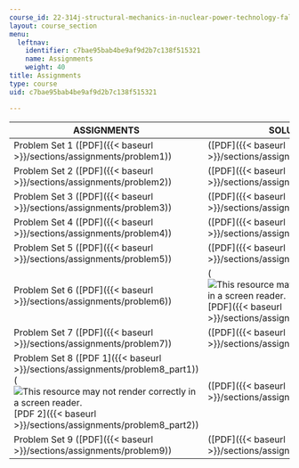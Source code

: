 ```yaml
---
course_id: 22-314j-structural-mechanics-in-nuclear-power-technology-fall-2006
layout: course_section
menu:
  leftnav:
    identifier: c7bae95bab4be9af9d2b7c138f515321
    name: Assignments
    weight: 40
title: Assignments
type: course
uid: c7bae95bab4be9af9d2b7c138f515321

---
```


| ASSIGNMENTS | SOLUTIONS |
| --- | --- |
| Problem Set 1 ([PDF]({{< baseurl >}}/sections/assignments/problem1)) | ([PDF]({{< baseurl >}}/sections/assignments/problem1_sol)) |
| Problem Set 2 ([PDF]({{< baseurl >}}/sections/assignments/problem2)) | ([PDF]({{< baseurl >}}/sections/assignments/problem2_sol)) |
| Problem Set 3 ([PDF]({{< baseurl >}}/sections/assignments/problem3)) | ([PDF]({{< baseurl >}}/sections/assignments/problem3_sol)) |
| Problem Set 4 ([PDF]({{< baseurl >}}/sections/assignments/problem4)) | ([PDF]({{< baseurl >}}/sections/assignments/problem4_sol)) |
| Problem Set 5 ([PDF]({{< baseurl >}}/sections/assignments/problem5)) | ([PDF]({{< baseurl >}}/sections/assignments/problem5_sol)) |
| Problem Set 6 ([PDF]({{< baseurl >}}/sections/assignments/problem6)) | (![This resource may not render correctly in a screen reader.](/images/inacessible.gif)[PDF]({{< baseurl >}}/sections/assignments/problem6_sol)) |
| Problem Set 7 ([PDF]({{< baseurl >}}/sections/assignments/problem7)) | ([PDF]({{< baseurl >}}/sections/assignments/problem7_sol)) |
| Problem Set 8 ([PDF 1]({{< baseurl >}}/sections/assignments/problem8_part1)) (![This resource may not render correctly in a screen reader.](/images/inacessible.gif)[PDF 2]({{< baseurl >}}/sections/assignments/problem8_part2)) | ([PDF]({{< baseurl >}}/sections/assignments/problem8_sol)) |
| Problem Set 9 ([PDF]({{< baseurl >}}/sections/assignments/problem9)) | ([PDF]({{< baseurl >}}/sections/assignments/problem9_sol))